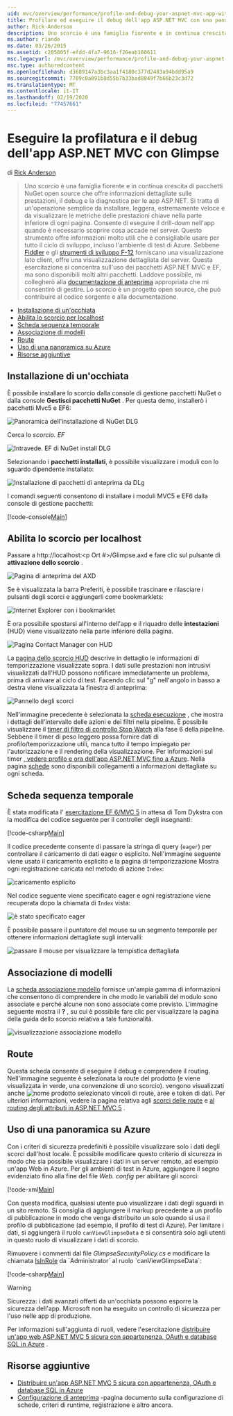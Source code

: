 ```yaml
---
uid: mvc/overview/performance/profile-and-debug-your-aspnet-mvc-app-with-glimpse
title: Profilare ed eseguire il debug dell'app ASP.NET MVC con una panoramica | Microsoft Docs
author: Rick-Anderson
description: Uno scorcio è una famiglia fiorente e in continua crescita di pacchetti NuGet open source che fornisce informazioni dettagliate sulle prestazioni, il debug e la diagnostica per ASP.NET a...
ms.author: riande
ms.date: 03/26/2015
ms.assetid: c205805f-efdd-4fa7-9616-f26eab180611
msc.legacyurl: /mvc/overview/performance/profile-and-debug-your-aspnet-mvc-app-with-glimpse
msc.type: authoredcontent
ms.openlocfilehash: d3689147a3bc3aa1f4180c377d2483a94bdd95a9
ms.sourcegitcommit: 7709c0a091b8d55b7b33bad8849f7b66b23c3d72
ms.translationtype: MT
ms.contentlocale: it-IT
ms.lasthandoff: 02/19/2020
ms.locfileid: "77457661"
---
```

# <a name="profile-and-debug-your-aspnet-mvc-app-with-glimpse"></a>Eseguire la profilatura e il debug dell'app ASP.NET MVC con Glimpse

di [Rick Anderson](https://twitter.com/RickAndMSFT)

> Uno scorcio è una famiglia fiorente e in continua crescita di pacchetti NuGet open source che offre informazioni dettagliate sulle prestazioni, il debug e la diagnostica per le app ASP.NET. Si tratta di un'operazione semplice da installare, leggera, estremamente veloce e da visualizzare le metriche delle prestazioni chiave nella parte inferiore di ogni pagina. Consente di eseguire il drill-down nell'app quando è necessario scoprire cosa accade nel server. Questo strumento offre informazioni molto utili che è consigliabile usare per tutto il ciclo di sviluppo, incluso l'ambiente di test di Azure. Sebbene [Fiddler](http://www.telerik.com/fiddler) e gli [strumenti di sviluppo F-12](https://msdn.microsoft.com/library/ie/gg589512(v=vs.85).aspx) forniscano una visualizzazione lato client, offre una visualizzazione dettagliata del server. Questa esercitazione si concentra sull'uso dei pacchetti ASP.NET MVC e EF, ma sono disponibili molti altri pacchetti. Laddove possibile, mi collegherò alla [documentazione di anteprima](http://getglimpse.com/Docs/) appropriata che mi consentirò di gestire. Lo scorcio è un progetto open source, che può contribuire al codice sorgente e alla documentazione.

- [Installazione di un'occhiata](#ig)
- [Abilita lo scorcio per localhost](#eg)
- [Scheda sequenza temporale](#Time)
- [Associazione di modelli](#mb)
- [Route](#route)
- [Uso di una panoramica su Azure](#da)
- [Risorse aggiuntive](#addRes)

<a id="ig"></a>
## <a name="installing-glimpse"></a>Installazione di un'occhiata

È possibile installare lo scorcio dalla console di gestione pacchetti NuGet o dalla console **Gestisci pacchetti NuGet** . Per questa demo, installerò i pacchetti Mvc5 e EF6:

![Panoramica dell'installazione di NuGet DLG](profile-and-debug-your-aspnet-mvc-app-with-glimpse/_static/image1.png)

Cerca lo *scorcio. EF*

![Intravede. EF di NuGet install DLG](profile-and-debug-your-aspnet-mvc-app-with-glimpse/_static/image2.png)

Selezionando i **pacchetti installati**, è possibile visualizzare i moduli con lo sguardo dipendente installato:

![Installazione di pacchetti di anteprima da DLg](profile-and-debug-your-aspnet-mvc-app-with-glimpse/_static/image3.png)

I comandi seguenti consentono di installare i moduli MVC5 e EF6 dalla console di gestione pacchetti:

[!code-console[Main](profile-and-debug-your-aspnet-mvc-app-with-glimpse/samples/sample1.cmd)]

<a id="eg"></a>
## <a name="enable-glimpse-for-localhost"></a>Abilita lo scorcio per localhost

Passare a http://localhost:&lt;p Ort #&gt;/Glimpse.axd e fare clic sul pulsante di <strong>attivazione dello scorcio</strong> .

![Pagina di anteprima del AXD](profile-and-debug-your-aspnet-mvc-app-with-glimpse/_static/image4.png)

Se è visualizzata la barra Preferiti, è possibile trascinare e rilasciare i pulsanti degli scorci e aggiungerli come bookmarklets:

![Internet Explorer con i bookmarklet](profile-and-debug-your-aspnet-mvc-app-with-glimpse/_static/image5.png)

È ora possibile spostarsi all'interno dell'app e il riquadro delle **intestazioni** (HUD) viene visualizzato nella parte inferiore della pagina.

![Pagina Contact Manager con HUD](profile-and-debug-your-aspnet-mvc-app-with-glimpse/_static/image6.png)

La [pagina dello scorcio HUD](http://getglimpse.com/Docs/Heads-up-Display) descrive in dettaglio le informazioni di temporizzazione visualizzate sopra. I dati sulle prestazioni non intrusivi visualizzati dall'HUD possono notificare immediatamente un problema, prima di arrivare al ciclo di test. Facendo clic sul &quot;g&quot; nell'angolo in basso a destra viene visualizzata la finestra di anteprima:

![Pannello degli scorci](profile-and-debug-your-aspnet-mvc-app-with-glimpse/_static/image7.png)

Nell'immagine precedente è selezionata la [scheda esecuzione](http://getglimpse.com/Docs/Execution-Tab) , che mostra i dettagli dell'intervallo delle azioni e dei filtri nella pipeline. È possibile visualizzare il [timer di filtro di controllo Stop Watch](http://www.nuget.org/packages/StopWatch/) alla fase 6 della pipeline. Sebbene il timer di peso leggero possa fornire dati di profilo/temporizzazione utili, manca tutto il tempo impiegato per l'autorizzazione e il rendering della visualizzazione. Per informazioni sul timer [, vedere profilo e ora dell'app ASP.NET MVC fino a Azure](https://blogs.msdn.com/b/webdev/archive/2014/07/29/profile-and-time-your-asp-net-mvc-app-all-the-way-to-azure.aspx). Nella pagina [schede](http://getglimpse.com/Docs/Tabs) sono disponibili collegamenti a informazioni dettagliate su ogni scheda.

<a id="Time"></a>
## <a name="the-timeline-tab"></a>Scheda sequenza temporale

È stata modificata l' [esercitazione EF 6/MVC 5](../getting-started/getting-started-with-ef-using-mvc/creating-an-entity-framework-data-model-for-an-asp-net-mvc-application.md) in attesa di Tom Dykstra con la modifica del codice seguente per il controller degli insegnanti:

[!code-csharp[Main](profile-and-debug-your-aspnet-mvc-app-with-glimpse/samples/sample2.cs?highlight=1,20-31)]

Il codice precedente consente di passare la stringa di query (`eager`) per controllare il caricamento di dati eager o esplicito. Nell'immagine seguente viene usato il caricamento esplicito e la pagina di temporizzazione Mostra ogni registrazione caricata nel metodo di azione `Index`:

![caricamento esplicito](profile-and-debug-your-aspnet-mvc-app-with-glimpse/_static/image8.png)

Nel codice seguente viene specificato eager e ogni registrazione viene recuperata dopo la chiamata di `Index` vista:

![è stato specificato eager](profile-and-debug-your-aspnet-mvc-app-with-glimpse/_static/image9.png)

È possibile passare il puntatore del mouse su un segmento temporale per ottenere informazioni dettagliate sugli intervalli:

![passare il mouse per visualizzare la tempistica dettagliata](profile-and-debug-your-aspnet-mvc-app-with-glimpse/_static/image10.png)

<a id="mb"></a>
## <a name="model-binding"></a>Associazione di modelli

La [scheda associazione modello](http://getglimpse.com/Docs/Model-Binding-Tab) fornisce un'ampia gamma di informazioni che consentono di comprendere in che modo le variabili del modulo sono associate e perché alcune non sono associate come previsto. L'immagine seguente mostra il **?** , su cui è possibile fare clic per visualizzare la pagina della guida dello scorcio relativa a tale funzionalità.

![visualizzazione associazione modello](profile-and-debug-your-aspnet-mvc-app-with-glimpse/_static/image11.png)

<a id="route"></a>
## <a name="routes"></a>Route

 Questa scheda consente di eseguire il debug e comprendere il routing. Nell'immagine seguente è selezionata la route del prodotto (e viene visualizzata in verde, una convenzione di uno scorcio). vengono visualizzati anche ![nome prodotto selezionato](profile-and-debug-your-aspnet-mvc-app-with-glimpse/_static/image12.png) vincoli di route, aree e token di dati. Per ulteriori informazioni, vedere la pagina relativa agli [scorci delle route](http://getglimpse.com/Docs/Routes-Tab) e [al routing degli attributi in ASP.NET MVC 5](https://blogs.msdn.com/b/webdev/archive/2013/10/17/attribute-routing-in-asp-net-mvc-5.aspx) . 

<a id="da"></a>
## <a name="using-glimpse-on-azure"></a>Uso di una panoramica su Azure

Con i criteri di sicurezza predefiniti è possibile visualizzare solo i dati degli scorci dall'host locale. È possibile modificare questo criterio di sicurezza in modo che sia possibile visualizzare i dati in un server remoto, ad esempio un'app Web in Azure. Per gli ambienti di test in Azure, aggiungere il segno evidenziato fino alla fine del file *Web. config* per abilitare gli scorci:

[!code-xml[Main](profile-and-debug-your-aspnet-mvc-app-with-glimpse/samples/sample3.xml?highlight=2-6)]

Con questa modifica, qualsiasi utente può visualizzare i dati degli sguardi in un sito remoto. Si consiglia di aggiungere il markup precedente a un profilo di pubblicazione in modo che venga distribuito un solo quando si usa il profilo di pubblicazione (ad esempio, il profilo di test di Azure). Per limitare i dati, si aggiungerà il ruolo `canViewGlimpseData` e si consentirà solo agli utenti in questo ruolo di visualizzare i dati di scorcio.

Rimuovere i commenti dal file *GlimpseSecurityPolicy.cs* e modificare la chiamata [IsInRole](https://msdn.microsoft.com/library/system.security.principal.iprincipal.isinrole(v=vs.110).aspx) da `Administrator` al ruolo `canViewGlimpseData`:

[!code-csharp[Main](profile-and-debug-your-aspnet-mvc-app-with-glimpse/samples/sample4.cs?highlight=6)]

> [!WARNING]
> Sicurezza: i dati avanzati offerti da un'occhiata possono esporre la sicurezza dell'app. Microsoft non ha eseguito un controllo di sicurezza per l'uso nelle app di produzione.

Per informazioni sull'aggiunta di ruoli, vedere l'esercitazione [distribuire un'app web ASP.NET MVC 5 sicura con appartenenza, OAuth e database SQL in Azure](https://azure.microsoft.com/documentation/articles/web-sites-dotnet-deploy-aspnet-mvc-app-membership-oauth-sql-database/) .

<a id="addRes"></a>
## <a name="additional-resources"></a>Risorse aggiuntive

- [Distribuire un'app ASP.NET MVC 5 sicura con appartenenza, OAuth e database SQL in Azure](https://azure.microsoft.com/documentation/articles/web-sites-dotnet-deploy-aspnet-mvc-app-membership-oauth-sql-database/)
- [Configurazione di anteprima](http://getglimpse.com/Docs/Configuration) -pagina documento sulla configurazione di schede, criteri di runtime, registrazione e altro ancora.
